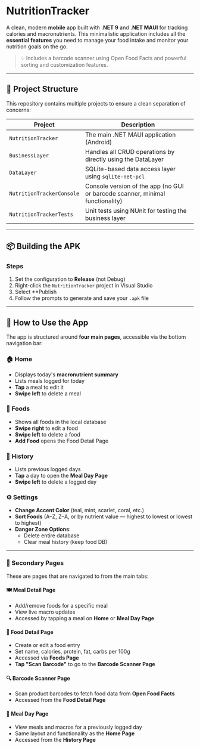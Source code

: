 # NutritionTracker

A clean, modern **mobile** app built with **.NET 9** and **.NET MAUI** for tracking calories and macronutrients. This minimalistic application includes all the **essential features** you need to manage your food intake and monitor your nutrition goals on the go.

> 💡 Includes a barcode scanner using Open Food Facts and powerful sorting and customization features.

---

## 📁 Project Structure

This repository contains multiple projects to ensure a clean separation of concerns:

| Project                   | Description                                                                 |
| ------------------------- | --------------------------------------------------------------------------- |
| `NutritionTracker`        | The main .NET MAUI application (Android)                                    |
| `BusinessLayer`           | Handles all CRUD operations by directly using the DataLayer                 |
| `DataLayer`               | SQLite-based data access layer using `sqlite-net-pcl`                       |
| `NutritionTrackerConsole` | Console version of the app (no GUI or barcode scanner, minimal functionality) |
| `NutritionTrackerTests`   | Unit tests using NUnit for testing the business layer                        |

---

## 📦 Building the APK

### Steps

1. Set the configuration to **Release** (not Debug)
2. Right-click the `NutritionTracker` project in Visual Studio
3. Select **Publish
4. Follow the prompts to generate and save your `.apk` file

---

## 📱 How to Use the App

The app is structured around **four main pages**, accessible via the bottom navigation bar:

### 🏠 Home

- Displays today's **macronutrient summary**
- Lists meals logged for today
- **Tap** a meal to edit it
- **Swipe left** to delete a meal

### 🍎 Foods

- Shows all foods in the local database
- **Swipe right** to edit a food
- **Swipe left** to delete a food
- **Add Food** opens the Food Detail Page

### 📅 History

- Lists previous logged days
- **Tap** a day to open the **Meal Day Page**
- **Swipe left** to delete a logged day

### ⚙️ Settings

- **Change Accent Color** (teal, mint, scarlet, coral, etc.)
- **Sort Foods** (A–Z, Z–A, or by nutrient value — highest to lowest or lowest to highest)
- **Danger Zone Options**:
  - Delete entire database
  - Clear meal history (keep food DB)

---

### 🔄 Secondary Pages

These are pages that are navigated to from the main tabs:

#### 🍽️ Meal Detail Page

- Add/remove foods for a specific meal
- View live macro updates
- Accessed by tapping a meal on **Home** or **Meal Day Page**

#### 📝 Food Detail Page

- Create or edit a food entry
- Set name, calories, protein, fat, carbs per 100g
- Accessed via **Foods Page**
- **Tap "Scan Barcode"** to go to the **Barcode Scanner Page**

#### 🔍 Barcode Scanner Page

- Scan product barcodes to fetch food data from **Open Food Facts**
- Accessed from the **Food Detail Page**

#### 📆 Meal Day Page

- View meals and macros for a previously logged day
- Same layout and functionality as the **Home Page**
- Accessed from the **History Page**
